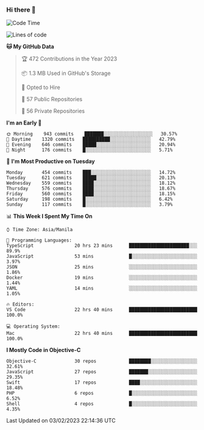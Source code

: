 ### Hi there 👋

<!--START_SECTION:waka-->
![Code Time](http://img.shields.io/badge/Code%20Time-3%2C601%20hrs%205%20mins-blue)

![Lines of code](https://img.shields.io/badge/From%20Hello%20World%20I%27ve%20Written-2%20Million%20lines%20of%20code-blue)

**🐱 My GitHub Data** 

> 🏆 472 Contributions in the Year 2023
 > 
> 📦 1.3 MB Used in GitHub's Storage 
 > 
> 💼 Opted to Hire
 > 
> 📜 57 Public Repositories 
 > 
> 🔑 56 Private Repositories  
 > 
**I'm an Early 🐤** 

```text
🌞 Morning    943 commits    ███████░░░░░░░░░░░░░░░░░░   30.57% 
🌆 Daytime    1320 commits   ██████████░░░░░░░░░░░░░░░   42.79% 
🌃 Evening    646 commits    █████░░░░░░░░░░░░░░░░░░░░   20.94% 
🌙 Night      176 commits    █░░░░░░░░░░░░░░░░░░░░░░░░   5.71%

```
📅 **I'm Most Productive on Tuesday** 

```text
Monday       454 commits    ███░░░░░░░░░░░░░░░░░░░░░░   14.72% 
Tuesday      621 commits    █████░░░░░░░░░░░░░░░░░░░░   20.13% 
Wednesday    559 commits    ████░░░░░░░░░░░░░░░░░░░░░   18.12% 
Thursday     576 commits    ████░░░░░░░░░░░░░░░░░░░░░   18.67% 
Friday       560 commits    ████░░░░░░░░░░░░░░░░░░░░░   18.15% 
Saturday     198 commits    █░░░░░░░░░░░░░░░░░░░░░░░░   6.42% 
Sunday       117 commits    █░░░░░░░░░░░░░░░░░░░░░░░░   3.79%

```


📊 **This Week I Spent My Time On** 

```text
⌚︎ Time Zone: Asia/Manila

💬 Programming Languages: 
TypeScript               20 hrs 23 mins      ██████████████████████░░░   89.9% 
JavaScript               53 mins             █░░░░░░░░░░░░░░░░░░░░░░░░   3.97% 
JSON                     25 mins             ░░░░░░░░░░░░░░░░░░░░░░░░░   1.86% 
Docker                   19 mins             ░░░░░░░░░░░░░░░░░░░░░░░░░   1.44% 
YAML                     14 mins             ░░░░░░░░░░░░░░░░░░░░░░░░░   1.05%

🔥 Editors: 
VS Code                  22 hrs 40 mins      █████████████████████████   100.0%

💻 Operating System: 
Mac                      22 hrs 40 mins      █████████████████████████   100.0%

```

**I Mostly Code in Objective-C** 

```text
Objective-C              30 repos            ████████░░░░░░░░░░░░░░░░░   32.61% 
JavaScript               27 repos            ███████░░░░░░░░░░░░░░░░░░   29.35% 
Swift                    17 repos            ████░░░░░░░░░░░░░░░░░░░░░   18.48% 
PHP                      6 repos             █░░░░░░░░░░░░░░░░░░░░░░░░   6.52% 
Shell                    4 repos             █░░░░░░░░░░░░░░░░░░░░░░░░   4.35%

```



 Last Updated on 03/02/2023 22:14:36 UTC
<!--END_SECTION:waka-->


<!--
**rad182/rad182** is a ✨ _special_ ✨ repository because its `README.md` (this file) appears on your GitHub profile.

Here are some ideas to get you started:

- 🔭 I’m currently working on ...
- 🌱 I’m currently learning ...
- 👯 I’m looking to collaborate on ...
- 🤔 I’m looking for help with ...
- 💬 Ask me about ...
- 📫 How to reach me: ...
- 😄 Pronouns: ...
- ⚡ Fun fact: ...
-->
